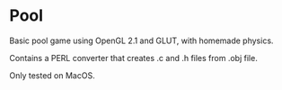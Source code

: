 <h1>Pool</h1>

Basic pool game using OpenGL 2.1 and GLUT, with homemade physics.

Contains a PERL converter that creates .c and .h files from .obj file.

Only tested on MacOS.
